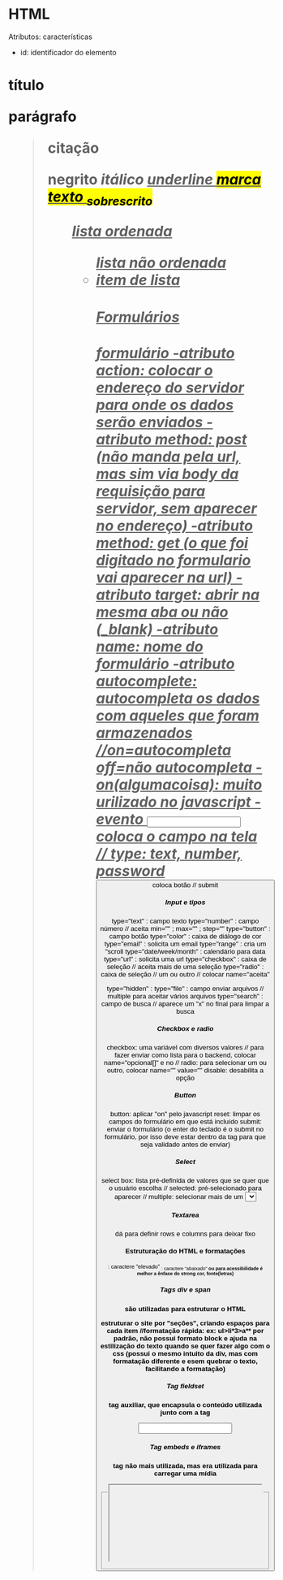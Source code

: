 # HTML

Atributos: características

- id: identificador do elemento

<h1> título 
<p> parágrafo
<blockquote> citação

<strong> negrito
<i> itálico
<u> underline
<mark> marca texto
<sub> sobrescrito
<ol> lista ordenada
<ul> lista não ordenada
<li> item de lista

#### Formulários

<form> formulário
-atributo action: colocar o endereço do servidor para onde os dados serão enviados
-atributo method: post (não manda pela url, mas sim via body da requisição para servidor, sem aparecer no endereço)
-atributo method: get (o que foi digitado no formulario vai aparecer na url)
-atributo target: abrir na mesma aba ou não (_blank)
-atributo name: nome do formulário
-atributo autocomplete: autocompleta os dados com aqueles que foram armazenados //on=autocompleta off=não autocompleta
- on(algumacoisa): muito urilizado no javascript - evento
<input> coloca o campo na tela // type: text, number, password
<button> coloca botão // submit


##### Input e tipos


type="text" : campo texto
type="number" : campo número // aceita min="" ; max="" ; step=""
type="button" : campo botão
type="color" : caixa de diálogo de cor
type="email" : solicita um email
type="range" : cria um "scroll
type="date/week/month" : calendário para data
type="url" : solicita uma url
type="checkbox" : caixa de seleção // aceita mais de uma seleção
type="radio" : caixa de seleção // um ou outro // colocar name="aceita"

type="hidden" :
type="file" : campo enviar arquivos // multiple para aceitar vários arquivos
type="search" : campo de busca // aparece um "x" no final para limpar a busca


##### Checkbox e radio

checkbox: uma variável com diversos valores // para fazer enviar como lista para o backend, colocar name="opcional[]" e no <form method="post"> //
radio: para selecionar um ou outro, colocar name="" value=""
disable: desabilita a opção


##### Button

button: aplicar "on" pelo javascript
reset: limpar os campos do formulário em que está incluído
submit: enviar o formulário (o enter do teclado é o submit no formulário, por isso deve estar dentro da tag <form> para que seja validado antes de enviar)


##### Select

select box: lista pré-definida de valores que se quer que o usuário escolha // selected: pré-selecionado para aparecer // multiple: selecionar mais de um
<select name="role">
    <option value="">
    <option value="">
    <option value="">
    <option value="">



##### Textarea

dá para definir rows e columns para deixar fixo



#### Estruturação do HTML e formatações

<sup>: caractere "elevado"
<sub>: caractere "abaixado"
<strong> ou <b> para acessibilidade é melhor a ênfase do strong
<fonte color="" face=""> cor, fonte(letras) 


##### Tags div e span

são utilizadas para estruturar o HTML

<div> estruturar o site por "seções", criando espaços para cada item //formatação rápida: ex: ul>li*3>a**
<span> por padrão, não possui formato block e ajuda na estilização do texto quando se quer fazer algo com o css (possui o mesmo intuito da div, mas com formatação diferente e esem quebrar o texto, facilitando a formatação)



##### Tag fieldset

tag auxiliar, que encapsula o conteúdo
utilizada junto com a tag <legend>

<fieldset>
    <legend>
        <div>
            <label> <input>


##### Tag embeds e iframes

<embed> tag não mais utilizada, mas era utilizada para carregar uma mídia
<iframe> tag que coloca um site dentro de outro site, mantendo atualizado... além de mídias como o <emded>, carrega videos e outros sites tbm


#### Mídias


##### Imagem
<img src=""> aceita formatos:
- gif
- png (melhor que jpg, e é possível conseguir transparência - utilizar em caso de logotipo)
- jpg (perde muito em resolução e outros - utilizar em galeria de imagem)
- svg (vetorial, pegando as coordenadas da imagem - melhor, mas limitado - consegue dimensionar a img sem perder a resolução)

<svg> melhor do que a tag img no caso do arquivo svg


###### Atributos

title="" define o título da imagem para o usuário quando passar o mouse por cima
alt="" bom para a acessibilidade, definindo uma "tradução da imagem" ou descrição 


##### Áudio

evolução da embed, sendo exclusivo pra som

<audio src=""> aceita formatos:
- mp3

###### Atributos
autoplay
controls


##### Vídeo

<video src=""> aceita formatos:
- mp4
- webm

##### Track

auxiliar da tag <video>, sendo a legenda

<track src=""> aceita formatos:
- mp3

###### Atributos
kind=""

    -captions
    -chapters
    -descriptions
    -subtitles

srclang="" língua falada
    uso do defaut, que seria uma escolha de padrão assim que o video começar



#### Tabelas

<table cellspacing="espaçamento entre células - já vem por padrão (eliminar caso for editar no css)" cellpadding="espaçamento entre borda e conteúdo" summary="descrição do assunto da tabela">
    <tr>
        <td></td> -----> <th></th>
        <td></td> -----> <th></th>
    </tr> // cada conjunto deste é uma linha da tabela e cada td é uma coluna
    <tr>
        <td></td>
        <td></td>
    </tr>


Tabelas devem ter o nome mais curto possível, e no atributo title coloca-se a descrição, ficando assim melhor para visualizar
tbody, thead e tfoot mesmo quando fora de ordem no doc html, ficam ordenados na página sequencialmente

##### tr
linha da tabela que comportam os td's
comporta o id="number" para achar uma linha específica



##### td
coluna da tabela dentro do tr


##### th
no lugar do td, define que é o cabeçalho da tabela

##### tbody
corpo da tabela - "td"

##### thead
cabeça da tabela - "th"


##### tfoot
rodapé da tabela - "último td"

##### caption
descrição da tabela - nome da tabela
diferente do summary, que não aparece para o usuário final, mas é lido através de um programa de acessibilidade - é tbm uma descrição do resumo dos dados da tabela, não só o nome da tabela


#### Estilização da Tabela no CSS

table { border, background-color, color, border}


no css: table tr:nth-child(even) {estilização, zebrado}
no css: table tr:nth-hover(even) {estilização, linha fica de outra cor quando o mouse está por cima}
box shadow generator

mesclagem de células: colspan="" ou rowspan="" (coluna ou linha)